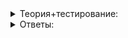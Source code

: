 <details>  
<summary>Теория+тестирование:</summary>

# Деструкторы и время жизни объекта

В прошлых уроках вы научились работать с конструктором — особым методом класса. Его основная задача — инициализация объекта, после которой все поля объекта находятся в согласованном состоянии. Конструктор объекта вызывается один раз — в тот момент, когда объявляется переменная класса:

```cpp
// В момент объявления переменной вызывается конструктор класса string
string name = "Hello"s;

```

На протяжении всей жизни объекта мы можем с ним взаимодействовать через публичные методы класса. Каждый вызов публичного метода может переводить объект в новое состояние, изменяя значения его полей, либо оставлять объект в прежнем состоянии. Методы, которые не влияют на состояние объекта, мы объявляем константными. Константные методы гарантируют, что состояние объекта при их вызове не изменится. Это позволяет вызывать их у константных объектов.

Но объекты программы не живут вечно. Рано или поздно их жизнь подходит к концу. Поэтому у класса есть ещё один специальный метод — деструктор.

### Знакомство с деструктором

Деструктор автоматически вызывается в конце жизни объекта. Имя деструктора совпадает с именем класса. Разница в том, что перед именем деструктора ставится символ  `~`  (тильда), а параметры не указываются:

```cpp
class SomeClass {
public:
    // Это деструктор
    ~SomeClass() {
    }
};

```

У класса бывает несколько конструкторов, задающих различные способы инициализации объекта. Но деструктор у класса может быть только один. Основная задача деструктора — освободить ресурсы, которые объект использовал на протяжении цикла жизни. Например:

-   освободить память, динамически выделяемую с использованием низкоуровневых функций языка или операционной системы;
-   закрыть открытые файлы и сетевые соединения.

Знакомые вам классы стандартных контейнеров  `string`,  `vector`,  `map`  и  `set`  динамически запрашивают память у системы, когда вы добавляете в них элементы, и освобождают ее, когда вы элементы удаляете. Деструкторы этих коллекций освобождают память от оставшихся элементов, которые вы не удалили явно:

```cpp
int main() {
    vector<int> strings;
    for (int i = 0; i < 100; ++i) {
        strings.push_back(i);
    }
}

```

Здесь в  `vector`  добавили сотню элементов. Но беспокоиться о том, чтобы освободить занимаемую ими память, не стó‎ит. Деструктор класса  `vector`  будет вызван автоматически и сделает это за нас.

Писать собственный деструктор при повседневном программировании на C++ нужно довольно редко, особенно если пользуетесь классами стандартной библиотеки C++ и других популярных библиотек вроде  [boost](http://boost.org/). Эти библиотеки созданы опытными программистами и предоставляют удобные классы, которые автоматизируют управление памятью и другими ресурсами.

Свой деструктор понадобится при разработке классов, использующих низкоуровневые функции операционной системы и компоненты, написанные на других языках. В следующих спринтах вы встретитесь с подобными задачами.

### Время жизни объекта

Чтобы узнать, в какой момент вызывается деструктор, рассмотрим класс  `Greeter`, выводящий сообщения в своём конструкторе и деструкторе:

```cpp
class Greeter {
public:
    Greeter(const string& name)
        : name_(name) 
    {
        cout << "Hello, "s << name_ << "!"s << endl;
    }

    ~Greeter() {
        // Поля класса внутри деструктора еще не уничтожены, и к ним можно обращаться
        cout << "Goodbye, "s << name_ << "!"s << endl;
    }
private:
    string name_;
};

```

Создадим этот объект внутри цикла по массиву имён:

```cpp
int main() {
    vector<string> names = {
        "Ivan"s,
        "Vladimir"s,
    };
    for (const string& name : names) {
        cout << "Begin"s << endl;
        Greeter greeter(name);
        cout << "End"s << endl;
    }
}

```

Запустим программу и увидим следующее:

```
Begin
Hello, Ivan!
End
Goodbye, Ivan!
Begin
Hello, Vladimir!
End
Goodbye, Vladimir!

```

В начале каждой итерации цикла  `for`  выведется текст  `Begin`. Затем будет вызван конструктор по умолчанию, выводящий приветствие. Потом выведется текст  `End`, и только после последней инструкции будет вызван деструктор, выводящий прощание. На следующей итерации цикла процесс повторится снова.

Итак, в C++ для деинициализации используется деструктор — метод класса, вызываемый в конце жизненного цикла объекта. Время жизни переменной в C++ ограничено блоком, внутри которого она объявлена. При выходе из блока происходит вызов деструкторов объявленных в нём переменных. Деструкторы объектов вызываются в порядке, обратном конструированию объектов.

В других ситуациях — например, для полей класса или глобальных переменных — порядок и время вызова конструкторов и деструкторов можно выяснить самостоятельно. Просто напишите класс с выводом в конструкторе и деструкторе.Теперь изменим код функции  `main`, добавив в него ветвление:

```cpp
#include <cmath>
#include <iostream>

using namespace std;

/* код класса Greeter */

int main() {
    double n;
    cin >> n;
    
    Greeter greeter1("1"s);
    if (n < 0) {
        cout << n << " is negative"s << endl;
        return 0;
    } else {
        Greeter greeter2("2"s);
        cout << "sqrt("s << n << ") = "s << sqrt(n) << endl;
    }
    Greeter greeter3("3"s);
}

```

Запустим программу и попробуем ввести число -10:

```
**-10**
Hello, 1!
-10 is negative
Goodbye, 1!

```

После ввода отрицательного числа был вызван конструктор класса  `Greeter`, выводящий строчку  `"Hello, 1!".`  Затем поток выполнения попадёт внутрь положительного условия  `if`, где будет выведено сообщение о невозможности извлечения корня. Следом оператор  `return 0`  выполнит выход из функции. На этом время жизни переменной  `greeter1`  закончится, будет вызван её деструктор. Он выведет строку  `Goodbye, 1!`.

Если же запустить программу и ввести неотрицательное число, вывод программы изменится:

```
9
Hello, 1!
Hello, 2!
sqrt(9) = 3
Goodbye, 2!
Hello, 3!
Goodbye, 3!
Goodbye, 1!

```

Поток выполнения программы выглядит так:

![1.png](https://github.com/AYglazk0v/practicum_Cpp_developer/blob/main/sprint3/%D0%96%D0%B8%D0%B7%D0%BD%D0%B5%D0%BD%D0%BD%D1%8B%D0%B9_%D1%86%D0%B8%D0%BA%D0%BB_%D0%BE%D0%B1%D1%8A%D0%B5%D0%BA%D1%82%D0%B0/%D0%94%D0%B5%D1%81%D1%82%D1%80%D1%83%D0%BA%D1%82%D0%BE%D1%80%D1%8B_%D0%B8_%D0%B2%D1%80%D0%B5%D0%BC%D1%8F_%D0%B6%D0%B8%D0%B7%D0%BD%D0%B8_%D0%BE%D0%B1%D1%8A%D0%B5%D0%BA%D1%82%D0%B0/1.png?raw=true)

Деструктор переменной  `greeter2`  вызван сразу после вывода квадратного корня, то есть при выходе из блока  `else`, ограничивающего область видимости этой переменной. Деструктор переменной  `greeter3`  вызван раньше деструктора  `greeter1`.

В C++ время жизни переменной ограничивается блоком, где она объявлена. При этом переменные, которые в этом блоке объявлены раньше, будут разрушены в последнюю очередь. То есть порядок разрушения объектов обратен порядку их конструирования. Теперь попробуем передать  `Greeter`  в качестве параметра функции:

```cpp
void Fn(Greeter g) {
    Greeter g1("function body"s);
}

int main() {
    Fn({"function parameter"s});
}

```

Вывод программы:

```
Hello, function parameter!
Hello, function body!
Goodbye, function body!
Goodbye, function parameter!

```

При вызове функции  `Fn`  будет сконструирован объект  `Greeter`  и передан в качестве аргумента функции. Его время жизни будет дольше времени жизни объекта, объявленного внутри тела функции. Опять-таки, объект, созданный раньше, будет разрушен позже.

Похожая картина будет наблюдаться и при возврате из функции. Рассмотрим вызов функции, возвращающей объект  `Greeter`.

```cpp
Greeter ReturnGreeter() {
    return {"result"s};
}

int main() {
    Greeter result = ReturnGreeter();
    Greeter body("body"s);
}

```

Вывод программы:

```
Hello, result!
Hello, body!
Goodbye, body!
Goodbye, result!

```

Сначала будет создан объект  `Greeter`  и возвращён из функции, затем он будет сохранен переменной  `result`, до того как будет создана переменная  `body`. И снова разрушение этих объектов произойдёт в противоположном порядке.Теперь попробуем просто вызвать  `ReturnGreeter`, но не будем сохранять результат ни в какой переменной:

```cpp
Greeter ReturnGreeter() {
    return {"result"s};
}

int main() {
    ReturnGreeter();
    Greeter body("body"s);
}

```

В этот раз вывод программы изменится:

```
Hello, result!
Goodbye, result!
Hello, body!
Goodbye, body!

```

В отличие от предыдущего примера мы не сохранили результат вызова функции в переменной. Теперь у возвращённого временного объекта нет имени, по которому к нему можно обратиться, поэтому он будет разрушен сразу после окончания инструкции вызова  `ReturnGreeter();`.

----------

### Задание для храбрых сердцем

Определите время жизни глобальных переменных и сравните его со временем выполнения функции  `main`. В каком порядке происходит инициализация и деинициализация глобальных переменных?

----------

----------

Подсказка: объявите несколько переменных типа  `Greeter`  вне тела функции main и внутри нее и проанализируйте выходные данные программы. Сделайте выводы.

----------

----------

### Задание для ещё более храбрых сердцем

Определите время жизни и порядок инициализации и деинициализации полей классов и структур. Сравните время жизни полей класса со временем выполнения тела конструктора и деструктора.

Как влияет порядок перечисления полей в списке инициализации конструктора на последовательность вызова их конструкторов и деструкторов?

Как влияет порядок объявления полей внутри класса на последовательность вызова их конструкторов и деструкторов?

----------

Подсказка: объявите класс с несколькими полями типа  `Greeter`, инициализированными различными строками. Проанализируйте, как меняется или не меняется вывод программы при изменении порядка объявления полей внутри класса и их перечислении в списке инициализации конструктора.

</details>  


<details>  
<summary>Ответы:</summary>

# Ответы на задания

Что выведет в output следующая программа? Введите ответ без пробелов.

```cpp
#include <iostream>
#include <string>

using namespace std;

class Cat {
public:
    Cat(const string& name)
        : name_(name) {
        cout << "c-"s << name_;
    }
    void Meow() const {
        cout << "-meow-"s;
    }
    ~Cat() {
        cout << "d-"s << name_;
    }
private:
    string name_;
};

int main() {
    Cat cat("tom"s);
    cat.Meow();
}

```

----------

с-tom-meow-d-tom

----------

Что выведет следующая программа? Введите ответ в одну строку без пробелов:

```cpp
#include <iostream>
#include <string>

using namespace std;

class Fruit {
public:
    Fruit(const string& name)
        : name_(name) {
        cout << "+"s << name_;
    }
    ~Fruit() {
        cout << "-"s << name_;
    }
private:
    string name_;
};

int main() {
    Fruit mango{"mango"s};

    for (string s : {"apple"s, "banana"s}) {
        Fruit fruit{s};
        if (s.length() % 2 == 0) {
            Fruit another_fruit{s};
            cout << "?"s;
        }
        cout << "!"s;
    }
}

```

----------

+mango+apple!-apple+banana+banana?-banana!-banana-mango

----------

Что выведет следующая программа? Введите ответ в одну строчку без пробелов.

```cpp
#include <iostream>
#include <string>

using namespace std;

class Tree {
public:
    Tree() {
        cout << "+tree"s;
    }
    ~Tree() {
        cout << "-tree"s;
    }
};

class House {
public:
    House() {
        cout << "+house"s;
    }
    ~House() {
        cout << "-house"s;
    }
};

House BuildHouse(Tree tree) {
    return House{};
}

int main() {
    House house = BuildHouse({});
    cout << "~life"s;
}

```

----------

+tree+house-tree~life-house

</details>  
